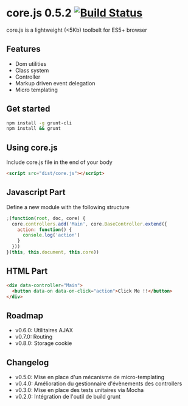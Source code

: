 core.js 0.5.2 [![Build Status](https://travis-ci.org/ghoullier/core.js.png?branch=master)](https://travis-ci.org/ghoullier/core.js)
==================================================

core.js is a lightweight (<5Kb) toolbelt for ES5+ browser

Features
--------------------------------------
- Dom utilities
- Class system
- Controller
- Markup driven event delegation
- Micro templating

Get started
--------------------------------------
```sh
npm install -g grunt-cli
npm install && grunt
```

Using core.js
--------------------------------------

Include core.js file in the end of your body
```html
<script src="dist/core.js"></script>
```

Javascript Part
--------------------------------------

Define a new module with the following structure
```javascript
;(function(root, doc, core) {
  core.controllers.add('Main', core.BaseController.extend({
    action: function() {
      console.log('action')
    }
  }))
}(this, this.document, this.core))
```

HTML Part
--------------------------------------
```html
<div data-controller="Main">
  <button data-on data-on-click="action">Click Me !!</button>
</div>
```

Roadmap
--------------------------------------
- v0.6.0: Utilitaires AJAX
- v0.7.0: Routing
- v0.8.0: Storage cookie

Changelog
--------------------------------------
- v0.5.0: Mise en place d'un mécanisme de micro-templating
- v0.4.0: Amélioration du gestionnaire d'évènements des controllers
- v0.3.0: Mise en place des tests unitaires via Mocha
- v0.2.0: Intégration de l'outil de build grunt
